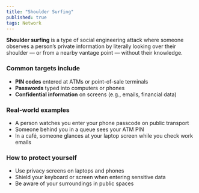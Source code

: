 ```yaml
---
title: "Shoulder Surfing"
published: true
tags: Network
---
```


**Shoulder surfing** is a type of social engineering attack where someone observes a person’s private information by literally looking over their shoulder — or from a nearby vantage point — without their knowledge.

### Common targets include

- **PIN codes** entered at ATMs or point-of-sale terminals
- **Passwords** typed into computers or phones
- **Confidential information** on screens (e.g., emails, financial data)

### Real-world examples

- A person watches you enter your phone passcode on public transport
- Someone behind you in a queue sees your ATM PIN
- In a café, someone glances at your laptop screen while you check work emails

### How to protect yourself

- Use privacy screens on laptops and phones
- Shield your keyboard or screen when entering sensitive data
- Be aware of your surroundings in public spaces
